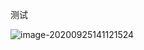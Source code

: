 测试

![image-20200925141121524](https://cdn.jsdelivr.net/gh/joelovealonge/noteimgs/image-20200925141121524.png)